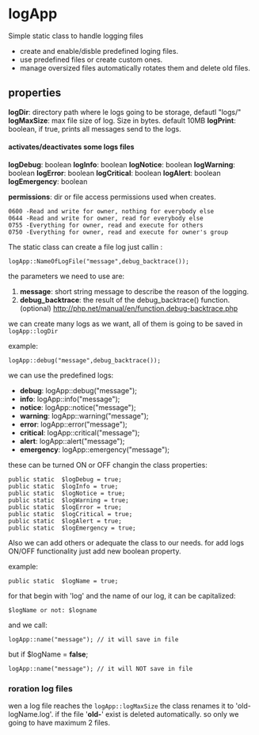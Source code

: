 # logApp

Simple static class to handle logging files

* create and enable/disble predefined loging files.
* use predefined files or create custom ones.
* manage oversized files automatically rotates them and delete old files.

## properties
**logDir**: directory path where le logs going to be storage, defautl "logs/"
**logMaxSize**: max file size of log. Size in bytes. default 10MB
**logPrint**: boolean, if true, prints all messages send to the logs.

#### activates/deactivates  some logs files

**logDebug**: boolean
**logInfo**: boolean
**logNotice**: boolean
**logWarning**: boolean
**logError**: boolean
**logCritical**: boolean
**logAlert**: boolean
**logEmergency**: boolean

**permissions**: dir or file access permissions used when creates.

    0600 -Read and write for owner, nothing for everybody else
    0644 -Read and write for owner, read for everybody else
    0755 -Everything for owner, read and execute for others
    0750 -Everything for owner, read and execute for owner's group


The static class can create a file log just callin :

    logApp::NameOfLogFile("message",debug_backtrace());

the parameters we need to use are:

1. **message**: short string message to describe the reason of the logging.
2. **debug_backtrace**: the result of the debug_backtrace() function. (optional) http://php.net/manual/en/function.debug-backtrace.php

we can create many logs as we want, all of them is going to be saved in `logApp::logDir`

example:

    logApp::debug("message",debug_backtrace());

we can use the predefined logs:

- **debug**: logApp::debug("message");
- **info**: logApp::info("message");
- **notice**: logApp::notice("message");
- **warning**: logApp::warning("message");
- **error**: logApp::error("message");
- **critical**: logApp::critical("message");
- **alert**: logApp::alert("message");
- **emergency**: logApp::emergency("message");

these can be turned ON or OFF changin the class properties:

    public static  $logDebug = true;
    public static  $logInfo = true;
    public static  $logNotice = true;
    public static  $logWarning = true;
    public static  $logError = true;
    public static  $logCritical = true;
    public static  $logAlert = true;
    public static  $logEmergency = true;

Also we can add others or adequate the class to our needs.
for add logs ON/OFF functionality just add new boolean property.

example:

    public static  $logName = true;

for that begin with 'log' and the name of our log, it can be capitalized:

    $logName or not: $logname

and we call:

    logApp::name("message"); // it will save in file

but if  $logName = **false**;

    logApp::name("message"); // it will NOT save in file


### roration log files

wen a log file reaches the `logApp::logMaxSize` the class renames it to 'old-logName.log'.
if the file '**old-**' exist is deleted automatically. so only we going to have maximum 2 files.
